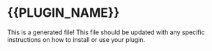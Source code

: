 # {{PLUGIN_NAME}}

This is a generated file! This file should be updated with any specific
instructions on how to install or use your plugin.
